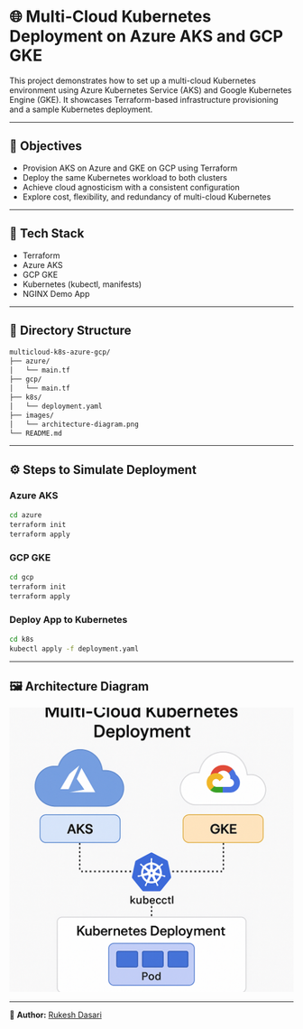 
# 🌐 Multi-Cloud Kubernetes Deployment on Azure AKS and GCP GKE

This project demonstrates how to set up a multi-cloud Kubernetes environment using Azure Kubernetes Service (AKS) and Google Kubernetes Engine (GKE). It showcases Terraform-based infrastructure provisioning and a sample Kubernetes deployment.

---

## 🚀 Objectives

- Provision AKS on Azure and GKE on GCP using Terraform
- Deploy the same Kubernetes workload to both clusters
- Achieve cloud agnosticism with a consistent configuration
- Explore cost, flexibility, and redundancy of multi-cloud Kubernetes

---

## 🧰 Tech Stack

- Terraform
- Azure AKS
- GCP GKE
- Kubernetes (kubectl, manifests)
- NGINX Demo App

---

## 📂 Directory Structure

```
multicloud-k8s-azure-gcp/
├── azure/
│   └── main.tf
├── gcp/
│   └── main.tf
├── k8s/
│   └── deployment.yaml
├── images/
│   └── architecture-diagram.png
└── README.md
```

---

## ⚙️ Steps to Simulate Deployment

### Azure AKS
```bash
cd azure
terraform init
terraform apply
```

### GCP GKE
```bash
cd gcp
terraform init
terraform apply
```

### Deploy App to Kubernetes
```bash
cd k8s
kubectl apply -f deployment.yaml
```

---

## 🖼️ Architecture Diagram

![architecture](images/architecture-diagram.png)

---
👤 **Author:** [Rukesh Dasari](https://github.com/rukesh24)
